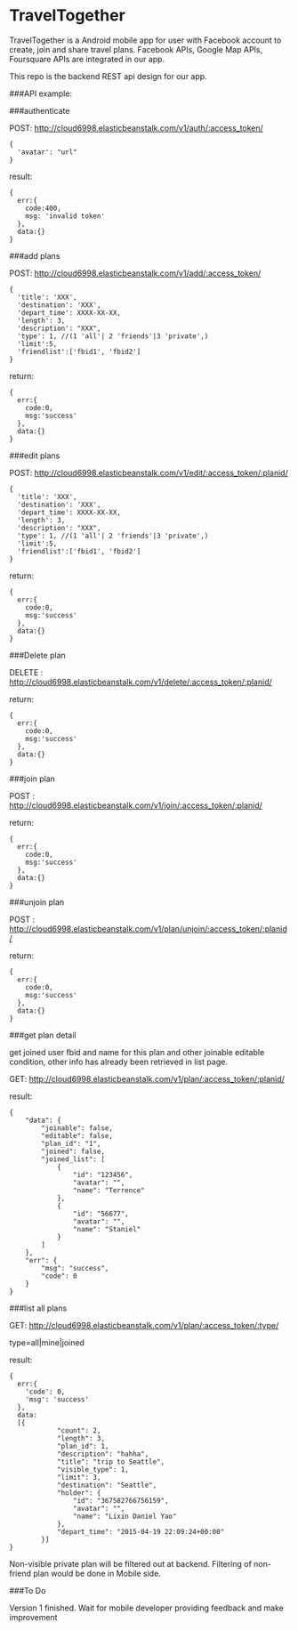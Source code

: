 # TravelTogether

TravelTogether is a Android mobile app for user with Facebook account to create, join and share travel plans. Facebook APIs, Google Map APIs, Foursquare APIs are integrated in our app.

This repo is the backend REST api design for our app. 

###API example:

###authenticate

POST:
http://cloud6998.elasticbeanstalk.com/v1/auth/:access_token/
```
{
  'avatar': "url"
}
```

result:
```
{
  err:{
    code:400,
    msg: 'invalid token'
  },
  data:{}
}
```

###add plans

POST: http://cloud6998.elasticbeanstalk.com/v1/add/:access_token/
```
{
  'title': 'XXX',
  'destination': 'XXX',
  'depart_time': XXXX-XX-XX,
  'length': 3,
  'description': "XXX",
  'type': 1, //(1 'all'| 2 'friends'|3 'private',)
  'limit':5,
  'friendlist':['fbid1', 'fbid2']
}
```

return:
```
{
  err:{
    code:0,
    msg:'success'
  },
  data:{}
}
```

###edit plans

POST: http://cloud6998.elasticbeanstalk.com/v1/edit/:access_token/:planid/

```
{
  'title': 'XXX',
  'destination': 'XXX',
  'depart_time': XXXX-XX-XX,
  'length': 3,
  'description': "XXX",
  'type': 1, //(1 'all'| 2 'friends'|3 'private',)
  'limit':5,
  'friendlist':['fbid1', 'fbid2']
}
```

return:
```
{
  err:{
    code:0,
    msg:'success'
  },
  data:{}
}
```

###Delete plan

DELETE : http://cloud6998.elasticbeanstalk.com/v1/delete/:access_token/:planid/

return:

```
{
  err:{
    code:0,
    msg:'success'
  },
  data:{}
}
```


###join plan

POST : http://cloud6998.elasticbeanstalk.com/v1/join/:access_token/:planid/

return:

```
{
  err:{
    code:0,
    msg:'success'
  },
  data:{}
}
```

###unjoin plan

POST : http://cloud6998.elasticbeanstalk.com/v1/plan/unjoin/:access_token/:planid/

return:

```
{
  err:{
    code:0,
    msg:'success'
  },
  data:{}
}
```

###get plan detail

get joined user fbid and name for this plan and other joinable editable condition, other info has already been retrieved in list page.

GET: http://cloud6998.elasticbeanstalk.com/v1/plan/:access_token/:planid/

result:
```
{
    "data": {
        "joinable": false,
        "editable": false,
        "plan_id": "1",
        "joined": false,
        "joined_list": [
            {
                "id": "123456",
                "avatar": "",
                "name": "Terrence"
            },
            {
                "id": "56677",
                "avatar": "",
                "name": "Staniel"
            }
        ]
    },
    "err": {
        "msg": "success",
        "code": 0
    }
}
```


###list all plans

GET: http://cloud6998.elasticbeanstalk.com/v1/plan/:access_token/:type/

type=all|mine|joined

result:
```
{
  err:{
    'code': 0,
    'msg': 'success'
  },
  data:
  [{
            "count": 2,
            "length": 3,
            "plan_id": 1,
            "description": "hahha",
            "title": "trip to Seattle",
            "visible_type": 1,
            "limit": 3,
            "destination": "Seattle",
            "holder": {
                "id": "367582766756159",
                "avatar": "",
                "name": "Lixin Daniel Yao"
            },
            "depart_time": "2015-04-19 22:09:24+00:00"
        }]
}
```

Non-visible private plan will be filtered out at backend. Filtering of non-friend plan would be done in Mobile side.

###To Do

Version 1 finished. Wait for mobile developer providing feedback and make improvement
